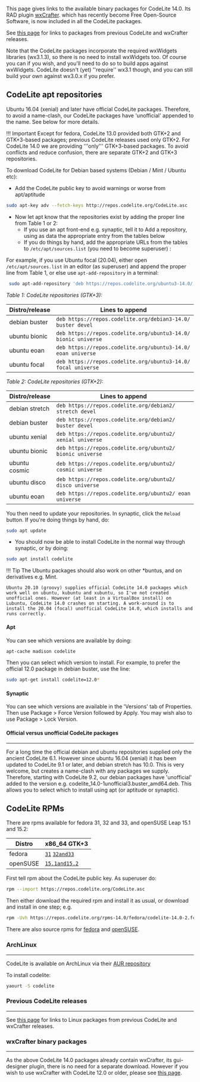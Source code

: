 
This page gives links to the available binary packages for CodeLite 14.0. Its RAD plugin  [wxCrafter](http://wxcrafter.codelite.org/). which has recently become Free Open-Source Software, is now included in all the CodeLite packages.

See [this page](../Repositories13) for links to packages from previous CodeLite and wxCrafter releases.

Note that the CodeLite packages incorporate the required wxWidgets libraries (wx3.1.3), so there is no need to install wxWidgets too. Of course you can if you wish, and you'll need to do so to build apps against wxWidgets.
CodeLite doesn't (yet) ''require'' wx3.1 though, and you can still build your own against wx3.0.x if you prefer.

CodeLite apt repositories
----

Ubuntu 16.04 (xenial) and later have official CodeLite packages. Therefore, to avoid a name-clash, our CodeLite packages have 'unofficial' appended to the name.  See below for more details.


!!! Important
    Except for fedora, CodeLite 13.0 provided both GTK+2 and GTK+3-based packages; previous CodeLite releases used only GTK+2. For CodeLite 14.0 we are providing '''only''' GTK+3-based packages.
    To avoid conflicts and reduce confusion, there are separate GTK+2 and GTK+3 repositories.


To download CodeLite for Debian based systems (Debian / Mint / Ubuntu etc):

  * Add the CodeLite public key to avoid warnings or worse from apt/aptitude

```bash
sudo apt-key adv --fetch-keys http://repos.codelite.org/CodeLite.asc
```

- Now let apt know that the repositories exist by adding the proper line from Table 1 or 2:
    - If you use an apt front-end e.g. synaptic, tell it to Add a repository, using as data the appropriate entry from the tables below
    - If you do things by hand, add the appropriate URLs from the tables to `/etc/apt/sources.list` (you need to become superuser) :

For example, if you use Ubuntu focal (20.04), either open `/etc/apt/sources.list` in an editor (as superuser) and append the proper line
from Table 1, or else use `apt-add-repository` in a terminal:

```bash
 sudo apt-add-repository 'deb https://repos.codelite.org/ubuntu3-14.0/ focal universe'
```

*Table 1: CodeLite repositories (GTK+3):* 

Distro/release 	| Lines to append
----------------|---------------------------
debian buster 	| `deb https://repos.codelite.org/debian3-14.0/ buster devel`
ubuntu bionic 	| `deb https://repos.codelite.org/ubuntu3-14.0/ bionic universe`
ubuntu eoan 	| `deb https://repos.codelite.org/ubuntu3-14.0/ eoan universe`
ubuntu focal 	| `deb https://repos.codelite.org/ubuntu3-14.0/ focal universe`

*Table 2: CodeLite repositories (GTK+2):* 

Distro/release 	| Lines to append
----------------|---------------------------
debian stretch 	| `deb https://repos.codelite.org/debian2/ stretch devel`
debian buster 	| `deb https://repos.codelite.org/debian2/ buster devel`
ubuntu xenial 	| `deb https://repos.codelite.org/ubuntu2/ xenial universe`
ubuntu bionic 	| `deb https://repos.codelite.org/ubuntu2/ bionic universe`
ubuntu cosmic 	| `deb https://repos.codelite.org/ubuntu2/ cosmic universe`
ubuntu disco 	| `deb https://repos.codelite.org/ubuntu2/ disco universe`
ubuntu eoan 	| `deb https://repos.codelite.org/ubuntu2/ eoan universe`


 You then need to update your repositories. In synaptic, click the `Reload` button. If you're doing things by hand, do: 

```bash
sudo apt update
```

* You should now be able to install CodeLite in the normal way through synaptic, or by doing:

```bash
sudo apt install codelite
```

!!! Tip
    The Ubuntu packages should also work on other *buntus, and on derivatives e.g. Mint.   
    
    Ubuntu 20.10 (groovy) supplies official CodeLite 14.0 packages which work well on ubuntu, kubuntu and xubuntu, so I've not created unofficial ones. However (at least in a VirtualBox install) on Lubuntu, CodeLite 14.0 crashes on starting. A work-around is to install the 20.04 (focal) unofficial CodeLite 14.0, which installs and runs correctly.

#### Apt

You can see which versions are available by doing: 

```bash
apt-cache madison codelite
```

Then you can select which version to install. For example, to prefer the official 12.0 package in debian buster, use the line: 

```bash
sudo apt-get install codelite=12.0*
```

#### Synaptic

You can see which versions are available in the 'Versions' tab of Properties. Then use Package > Force Version followed by Apply. 
You may wish also to use Package > Lock Version. 

#### Official versus unofficial CodeLite packages
---

For a long time the official debian and ubuntu repositories supplied only the ancient CodeLite 6.1. However since ubuntu 16.04 (xenial) it has been updated to CodeLite 9.1 or later, and debian stretch has 10.0. This is very welcome, but creates a name-clash with any packages we supply. Therefore, starting with CodeLite 9.2, our debian packages have 'unofficial' added to the version e.g. codelite_14.0-1unofficial3.buster_amd64.deb. This allows you to select which to install using apt (or aptitude or synaptic). 


CodeLite RPMs
---

There are rpms available for fedora 31, 32 and 33, and openSUSE Leap 15.1 and 15.2: 

Distro| x86_64 GTK+3
--------|----------------
fedora| [`31`][5]  	  [`32and33`][6]
openSUSE | [`15.1and15.2`][7]


First tell rpm about the CodeLite public key. As superuser do:
```bash
rpm --import https://repos.codelite.org/CodeLite.asc
```


Then either download the required rpm and install it as usual, or download and install in one step; e.g.
```bash
rpm -Uvh https://repos.codelite.org/rpms-14.0/fedora/codelite-14.0-2.fc32.x86_64.rpm
```

There are also source rpms for [fedora](https://repos.codelite.org/rpms-14.0/fedora/codelite-14.0-2.fc.src.rpm)  and [openSUSE](https://repos.codelite.org/rpms-14.0/suse/codelite-14.0-1.gtk3suse.src.rpm).

### ArchLinux
----

CodeLite is available on ArchLinux via their [AUR repository][4]

To install codelite:

```bash
yaourt -S codelite
```

### Previous CodeLite releases
---

See [this page](../oldDownloads/Repositories13.md) for links to Linux packages from previous CodeLite and wxCrafter releases. 


### wxCrafter binary packages
----

As the above CodeLite 14.0 packages already contain wxCrafter, its gui-designer plugin, there is no need for a separate download. However if you wish to use wxCrafter with CodeLite 12.0 or older, please see [this page](../oldDownloads/Repositories12.md).

[1]: https://downloads.codelite.org
[4]: https://aur.archlinux.org/packages/codelite/
[5]: https://repos.codelite.org/rpms-14.0/fedora/codelite-14.0-2.fc31.x86_64.rpm
[6]: https://repos.codelite.org/rpms-14.0/fedora/codelite-14.0-2.fc32.x86_64.rpm
[7]: https://repos.codelite.org/rpms-14.0/suse/gtk3/codelite-14.0-1.gtk3suse.x86_64.rpm
